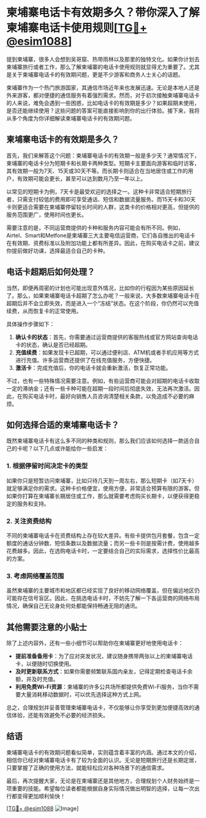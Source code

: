 # 柬埔寨电话卡有效期多久？带你深入了解柬埔寨电话卡使用规则[[TG💪+ @esim1088](https://t.me/s/esim1088)]

提到柬埔寨，很多人会想到吴哥窟、热带雨林以及那里的独特文化。如果你计划去柬埔寨旅行或者工作，那么了解柬埔寨的电话卡使用规则就显得尤为重要了。尤其是关于柬埔寨电话卡的有效期问题，更是不少游客和商务人士关心的话题。

柬埔寨作为一个热门旅游国家，其通信市场近年来也发展迅速。无论是本地人还是外来游客，都对便捷的通信服务有着强烈需求。然而，对于初次接触柬埔寨电话卡的人来说，难免会遇到一些困惑，比如电话卡的有效期是多少？如果超期未使用，是否还能继续使用？这些问题的答案可能直接影响到你的出行体验。接下来，我将从多个角度为你详细解读柬埔寨电话卡的有效期问题。

## 柬埔寨电话卡的有效期是多久？

首先，我们来解答这个问题：柬埔寨电话卡的有效期一般是多少天？通常情况下，柬埔寨的电话卡分为短期卡和长期卡两种类型。短期卡主要面向游客和临时访客，其有效期一般为7天、15天或30天不等。而长期卡则适合在当地居住或工作的用户，有效期可能会更长，甚至可以达到数月乃至一年以上。

以常见的短期卡为例，7天卡是最受欢迎的选择之一。这种卡非常适合短期旅行者，只需支付较低的费用即可享受通话、短信和数据流量服务。而15天卡和30天卡则更适合需要在柬埔寨停留较长时间的人群，这类卡的价格相对更高，但提供的服务范围更广，使用时间也更长。

需要注意的是，不同运营商提供的卡种和服务内容可能会有所不同。例如，Airtel、Smart和Metfone是柬埔寨三大主要电信运营商，它们各自推出的电话卡在有效期、资费标准以及附加功能上都有所差异。因此，在购买电话卡之前，建议你提前做好功课，选择最适合自己的卡种。

## 电话卡超期后如何处理？

当然，即便再周密的计划也可能出现意外情况，比如你的行程因为某些原因延长了。那么，如果柬埔寨电话卡超期了怎么办呢？一般来说，大多数柬埔寨电话卡在超期后并不会立即失效，而是进入一个“冻结”状态。在这个阶段，你仍然可以充值续费，从而恢复卡的正常使用。

具体操作步骤如下：
1. **确认卡的状态**：首先，你需要通过运营商提供的客服热线或官方网站查询电话卡的状态，确认是否已经超期。
2. **充值续费**：如果发现卡已超期，可以通过便利店、ATM机或者手机应用等方式进行充值。许多运营商还提供了在线充值服务，方便快捷。
3. **激活卡**：完成充值后，你的电话卡就会重新激活，恢复正常功能。

不过，也有一些特殊情况需要注意。例如，有些运营商可能会对超期的电话卡收取一定的滞纳金；还有一些卡种可能在超期一段时间后彻底失效，无法再次激活。因此，在购买电话卡时，最好向销售人员咨询清楚相关条款，以免造成不必要的麻烦。

## 如何选择合适的柬埔寨电话卡？

既然柬埔寨电话卡有这么多不同的种类和规则，那么我们应该如何选择一款适合自己的卡呢？以下几点或许能给你一些启发：

### 1. 根据停留时间决定卡的类型

如果你只是短暂访问柬埔寨，比如只待几天到一周左右，那么短期卡（如7天卡）就足够满足你的需求。这种卡价格便宜，使用方便，非常适合预算有限的游客。但如果你打算在柬埔寨长期居住或工作，那么就需要考虑购买长期卡，以便获得更稳定的服务和支持。

### 2. 关注资费结构

不同的柬埔寨电话卡在资费结构上存在较大差异。有些卡提供包月套餐，包含一定额度的通话分钟数、短信条数以及数据流量；而另一些卡则是按需计费，使用越多花费越多。因此，在选购电话卡时，一定要结合自己的实际需求，选择性价比最高的方案。

### 3. 考虑网络覆盖范围

虽然柬埔寨的主要城市和地区都已经实现了良好的移动网络覆盖，但在偏远地区仍可能存在信号盲区。因此，在挑选电话卡时，不妨先了解一下各运营商的网络布局情况，确保自己无论身处何处都能保持畅通无阻的通讯。

## 其他需要注意的小贴士

除了上述内容外，还有一些小细节可以帮助你在柬埔寨更好地使用电话卡：

- **提前准备备用卡**：为了应对突发状况，建议随身携带两张以上的柬埔寨电话卡，以便随时切换使用。
- **及时更新联系方式**：如果你需要频繁联系国内亲友，记得定期检查电话卡余额，并及时充值。
- **利用免费Wi-Fi资源**：柬埔寨的许多公共场所都提供免费Wi-Fi服务，当你不需要大量消耗移动数据时，可以优先选择这种方式上网。

总之，合理规划并妥善管理柬埔寨电话卡，不仅能够让你享受到更加便捷高效的通信体验，还能有效避免不必要的经济损失。

## 结语

柬埔寨电话卡的有效期问题看似简单，实则蕴含着丰富的内涵。通过本文的介绍，相信你已经对柬埔寨电话卡有了较为全面的认识。无论是短期旅行还是长期定居，只要掌握了正确的使用方法，就能轻松应对各种场景下的通信需求。

最后，再次提醒大家，无论是在柬埔寨还是其他地方，合理规划个人财务始终是一项重要的技能。希望每位读者都能根据自身实际情况做出明智的选择，让每一次出行都变得更加顺利愉快！

[[TG💪+ @esim1088](https://t.me/s/esim1088) ![Image](https://i.postimg.cc/4NQfJmqS/Snipaste-2025-05-13-00-14-12.png)]